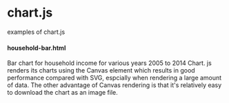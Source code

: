 # chart.js
examples of chart.js
#### household-bar.html 
Bar chart for household income for various years 2005 to 2014
Chart. js renders its charts using the Canvas element which results in good performance compared with SVG, espcially when rendering a large amount of data. The other advantage of Canvas rendering is that it's relatively easy to download the chart as an image file.

